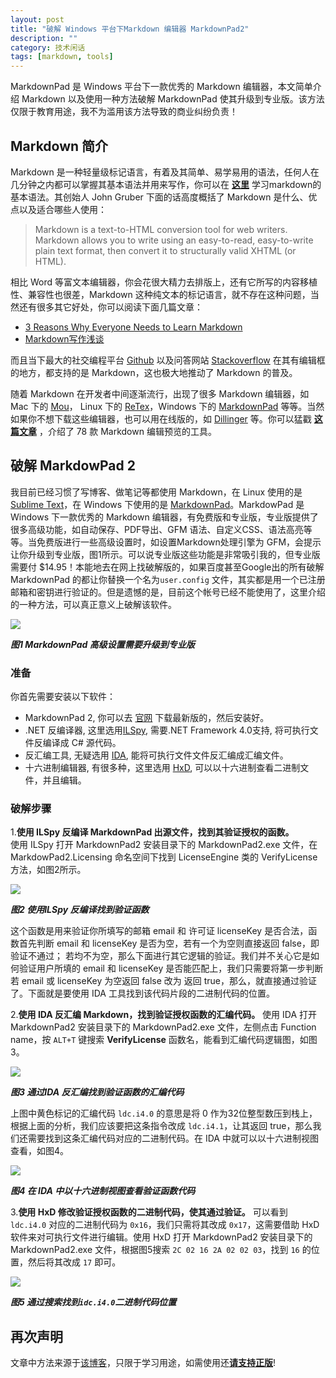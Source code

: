 ```yaml
---
layout: post
title: "破解 Windows 平台下Markdown 编辑器 MarkdownPad2"
description: ""
category: 技术闲话
tags: [markdown, tools]
---
```



MarkdownPad 是 Windows 平台下一款优秀的 Markdown 编辑器，本文简单介绍 Markdown 以及使用一种方法破解 MarkdownPad 使其升级到专业版。该方法仅限于教育用途，我不为滥用该方法导致的商业纠纷负责！

## Markdown 简介
Markdown 是一种轻量级标记语言，有着及其简单、易学易用的语法，任何人在几分钟之内都可以掌握其基本语法并用来写作，你可以在 [**这里**](http://daringfireball.net/projects/markdown/syntax) 学习markdown的基本语法。其创始人 John Gruber 下面的话高度概括了 Markdown 是什么、优点以及适合哪些人使用：

>Markdown is a text-to-HTML conversion tool for web writers. Markdown allows you to write using an easy-to-read, easy-to-write plain text format, then convert it to structurally valid XHTML (or HTML).

相比 Word 等富文本编辑器，你会花很大精力去排版上，还有它所写的内容移植性、兼容性也很差，Markdown 这种纯文本的标记语言，就不存在这种问题，当然还有很多其它好处，你可以阅读下面几篇文章：

* [3 Reasons Why Everyone Needs to Learn Markdown](http://readwrite.com/2012/04/17/why-you-need-to-learn-markdown#awesm=~ooxRM0YgMdu35E)
* [Markdown写作浅谈](http://jianshu.io/p/PpDNMG)

而且当下最大的社交编程平台 [Github](https://github.com/) 以及问答网站 [Stackoverflow](http://stackoverflow.com/) 在其有编辑框的地方，都支持的是 Markdown，这也极大地推动了 Markdown 的普及。

随着 Markdown 在开发者中间逐渐流行，出现了很多 Markdown 编辑器，如 Mac 下的 [Mou](http://mouapp.com/)， Linux 下的 [ReTex](http://sourceforge.net/p/retext/home/ReText/)，Windows 下的 [MarkdownPad](http://markdownpad.com/) 等等。当然如果你不想下载这些编辑器，也可以用在线版的，如 [Dillinger](http://dillinger.io/) 等。你可以猛戳 [**这篇文章**](http://mashable.com/2013/06/24/markdown-tools/) ，介绍了 78 款 Markdown 编辑预览的工具。


## 破解 MarkdowPad 2
我目前已经习惯了写博客、做笔记等都使用 Markdown，在 Linux 使用的是 [Sublime Text](http://www.sublimetext.com/)，在 Windows 下使用的是 [MarkdownPad](http://markdownpad.com/)。MarkdowPad 是 Windows 下一款优秀的 Markdown 编辑器，有免费版和专业版，专业版提供了很多高级功能，如自动保存、PDF导出、GFM 语法、自定义CSS、语法高亮等等。当免费版进行一些高级设置时，如设置Markdown处理引擎为 GFM，会提示让你升级到专业版，图1所示。可以说专业版这些功能是非常吸引我的，但专业版需要付 $14.95！本能地去在网上找破解版的，如果百度甚至Google出的所有破解 MarkdownPad 的都让你替换一个名为`user.config` 文件，其实都是用一个已注册邮箱和密钥进行验证的。但是遗憾的是，目前这个帐号已经不能使用了，这里介绍的一种方法，可以真正意义上破解该软件。

![](http://i.imgur.com/MLmcISF.png)

***图1 MarkdownPad 高级设置需要升级到专业版***

### 准备
你首先需要安装以下软件：

* MarkdownPad 2, 你可以去 [官网](https://markdownpad.com/download.html) 下载最新版的，然后安装好。
* .NET 反编译器, 这里选用[ILSpy](http://ilspy.net/), 需要.NET Framework 4.0支持, 将可执行文件反编译成 C# 源代码。
* 反汇编工具, 无疑选用 [IDA](https://hex-rays.com/products/ida/index.shtml), 能将可执行文件文件反汇编成汇编文件。
* 十六进制编辑器, 有很多种，这里选用 [HxD](http://mh-nexus.de/en/hxd/), 可以以十六进制查看二进制文件，并且编辑。

### 破解步骤

1.**使用 ILSpy 反编译 MarkdownPad 出源文件，找到其验证授权的函数。**   
使用 ILSpy 打开 MarkdownPad2 安装目录下的 MarkdownPad2.exe 文件，在 MarkdowPad2.Licensing 命名空间下找到 LicenseEngine 类的 VerifyLicense 方法，如图2所示。

![](http://i.imgur.com/z0mhKkX.png)

***图2 使用ILSpy 反编译找到验证函数***

这个函数是用来验证你所填写的邮箱 email 和 许可证 licenseKey 是否合法，函数首先判断 email 和 licenseKey 是否为空，若有一个为空则直接返回 false，即验证不通过； 若均不为空，那么下面进行其它逻辑的验证。我们并不关心它是如何验证用户所填的 email 和 licenseKey 是否能匹配上，我们只需要将第一步判断若 email 或 licenseKey 为空返回 false 改为 返回 true，那么，就直接通过验证了。下面就是要使用 IDA 工具找到该代码片段的二进制代码的位置。

2.**使用 IDA 反汇编 Markdown，找到验证授权函数的汇编代码。**
使用 IDA 打开 MarkdownPad2 安装目录下的 MarkdownPad2.exe 文件，左侧点击 Function name，按 `ALT+T` 键搜索 **VerifyLicense** 函数名，能看到汇编代码逻辑图，如图3。

![](http://i.imgur.com/a17IM57.png)

***图3 通过IDA 反汇编找到验证函数的汇编代码***

上图中黄色标记的汇编代码 `ldc.i4.0` 的意思是将 0 作为32位整型数压到栈上，根据上面的分析，我们应该要把这条指令改成 `ldc.i4.1`，让其返回 true，那么我们还需要找到这条汇编代码对应的二进制代码。在 IDA 中就可以以十六进制视图查看，如图4。

![](http://i.imgur.com/ryjoUzD.png)

***图4 在 IDA 中以十六进制视图查看验证函数代码***

3.**使用 HxD 修改验证授权函数的二进制代码，使其通过验证。**
可以看到 `ldc.i4.0` 对应的二进制代码为 `0x16`，我们只需将其改成 `0x17`，这需要借助 HxD 软件来对可执行文件进行编辑。使用 HxD 打开 MarkdownPad2 安装目录下的 MarkdownPad2.exe 文件，根据图5搜索 `2C 02 16 2A 02 02 03`，找到 `16` 的位置，然后将其改成 `17` 即可。

![](http://i.imgur.com/iZDxHSh.png)

***图5 通过搜索找到`idc.i4.0`二进制代码位置***

## 再次声明
文章中方法来源于[该博客](http://iamjuza.blogspot.com/2013/09/unlocking-markdownpad-2.html)，只限于学习用途，如需使用还[**请支持正版**](https://markdownpad.com/buy.html)!

